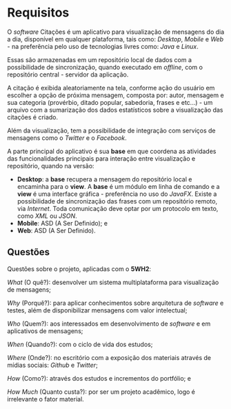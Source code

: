 # Requisitos #

O *software* Citações é um aplicativo para visualização de mensagens do dia a dia, disponível em qualquer plataforma, tais como: *Desktop*, *Mobile* e *Web* - na preferência pelo uso de tecnologias livres como: *Java* e *Linux*.

Essas são armazenadas em um repositório local de dados com a possibilidade de sincronização, quando executado em *offline*, com o repositório central - servidor da aplicação.

A citação é exibida aleatoriamente na tela, conforme ação do usuário em escolher a opção de próxima mensagem, composta por: autor, mensagem e sua categoria (provérbio, ditado popular, sabedoria, frases e etc...) - um arquivo com a sumarização dos dados estatísticos sobre a visualização das citações é criado.

Além da visualização, tem a possibilidade de integração com serviços de mensagens como o *Twitter* e o *Facebook*.

A parte principal do aplicativo é sua **base** em que coordena as atividades das funcionalidades principais para interação entre visualização e repositório, quando na versão:

- **Desktop**: a **base** recupera a mensagem do repositório local e encaminha para o **view**. A **base** é um módulo em linha de comando e a **view** é uma interface gráfica - preferência no uso do *JavaFX*. Existe a possibilidade de sincronização das frases com um repositório remoto, via *Internet*. Toda comunicação deve optar por um protocolo em texto, como *XML* ou *JSON*.
- **Mobile**: ASD (A Ser Definido); e
- **Web**: ASD (A Ser Definido).

## Questões ##

Questões sobre o projeto, aplicadas com o **5WH2**:

*What* (O quê?): desenvolver um sistema multiplataforma para visualização de mensagens;

*Why* (Porquê?): para aplicar conhecimentos sobre arquitetura de *software* e testes, além de disponibilizar mensagens com valor intelectual;

*Who* (Quem?): aos interessados em desenvolvimento de *software* e em aplicativos de mensagens;

*When* (Quando?): com o ciclo de vida dos estudos;

*Where* (Onde?): no escritório com a exposição dos materiais através de mídias sociais: *Github* e *Twitter*;

*How* (Como?): através dos estudos e incrementos do portfólio; e

*How Much* (Quanto custa?): por ser um projeto acadêmico, logo é irrelevante o fator material.

